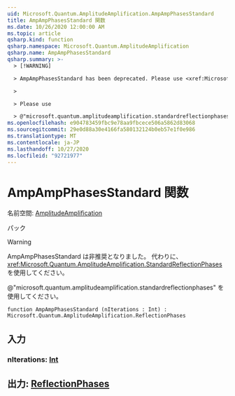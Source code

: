 ```yaml
---
uid: Microsoft.Quantum.AmplitudeAmplification.AmpAmpPhasesStandard
title: AmpAmpPhasesStandard 関数
ms.date: 10/26/2020 12:00:00 AM
ms.topic: article
qsharp.kind: function
qsharp.namespace: Microsoft.Quantum.AmplitudeAmplification
qsharp.name: AmpAmpPhasesStandard
qsharp.summary: >-
  > [!WARNING]

  > AmpAmpPhasesStandard has been deprecated. Please use <xref:Microsoft.Quantum.AmplitudeAmplification.StandardReflectionPhases> instead.

  >

  > Please use

  > @"microsoft.quantum.amplitudeamplification.standardreflectionphases".
ms.openlocfilehash: e904783459fbc9e78aa9fbcece506a5862d83068
ms.sourcegitcommit: 29e0d88a30e4166fa580132124b0eb57e1f0e986
ms.translationtype: MT
ms.contentlocale: ja-JP
ms.lasthandoff: 10/27/2020
ms.locfileid: "92721977"
---
```

# <a name="ampampphasesstandard-function"></a>AmpAmpPhasesStandard 関数

名前空間: [AmplitudeAmplification](xref:Microsoft.Quantum.AmplitudeAmplification)

パック [](https://nuget.org/packages/)


> [!WARNING]
> AmpAmpPhasesStandard は非推奨となりました。 代わりに、<xref:Microsoft.Quantum.AmplitudeAmplification.StandardReflectionPhases> を使用してください。
>
> @"microsoft.quantum.amplitudeamplification.standardreflectionphases" を使用してください。



```qsharp
function AmpAmpPhasesStandard (nIterations : Int) : Microsoft.Quantum.AmplitudeAmplification.ReflectionPhases
```


## <a name="input"></a>入力

### <a name="niterations--int"></a>nIterations: [Int](xref:microsoft.quantum.lang-ref.int)





## <a name="output--reflectionphases"></a>出力: [ReflectionPhases](xref:Microsoft.Quantum.AmplitudeAmplification.ReflectionPhases)

